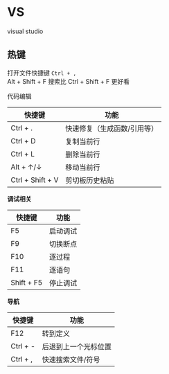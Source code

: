 # VS

visual studio

## 热键

打开文件快捷键 `Ctrl + ,`  
Alt + Shift + F 搜索比 Ctrl + Shift + F 更好看  

代码编辑  

| 快捷键              | 功能             |
| ---------------- | -------------- |
| Ctrl + .         | 快速修复（生成函数/引用等） |
| Ctrl + D         | 复制当前行          |
| Ctrl + L         | 删除当前行          |
| Alt + ↑/↓        | 移动当前行          |
| Ctrl + Shift + V | 剪切板历史粘贴        |
  
**调试相关**  

| 快捷键        | 功能   |
| ---------- | ---- |
| F5         | 启动调试 |
| F9         | 切换断点 |
| F10        | 逐过程  |
| F11        | 逐语句  |
| Shift + F5 | 停止调试 |
  
**导航**  

| 快捷键      | 功能         |
| -------- | ---------- |
| F12      | 转到定义       |
| Ctrl + - | 后退到上一个光标位置 |
| Ctrl + , | 快速搜索文件/符号  |
  